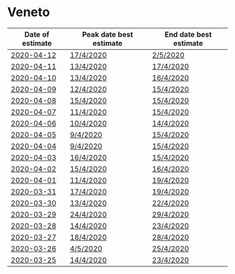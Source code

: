 # Veneto

|Date of estimate|Peak date best estimate|End date best estimate|
|----|----|----|
|[2020-04-12](2020-04-12/README.md)|[17/4/2020](2020-04-12/COVID-19_veneto_j14_2020-04-12.md)|[2/5/2020](2020-04-12/COVID-19_veneto_j8_2020-04-12.md)|
|[2020-04-11](2020-04-11/README.md)|[13/4/2020](2020-04-11/COVID-19_veneto_j11_2020-04-11.md)|[17/4/2020](2020-04-11/COVID-19_veneto_j14_2020-04-11.md)|
|[2020-04-10](2020-04-10/README.md)|[13/4/2020](2020-04-10/COVID-19_veneto_j14_2020-04-10.md)|[16/4/2020](2020-04-10/COVID-19_veneto_j14_2020-04-10.md)|
|[2020-04-09](2020-04-09/README.md)|[12/4/2020](2020-04-09/COVID-19_veneto_j14_2020-04-09.md)|[15/4/2020](2020-04-09/COVID-19_veneto_j14_2020-04-09.md)|
|[2020-04-08](2020-04-08/README.md)|[15/4/2020](2020-04-08/COVID-19_veneto_j12_2020-04-08.md)|[15/4/2020](2020-04-08/COVID-19_veneto_j11_2020-04-08.md)|
|[2020-04-07](2020-04-07/README.md)|[11/4/2020](2020-04-07/COVID-19_veneto_j12_2020-04-07.md)|[15/4/2020](2020-04-07/COVID-19_veneto_j12_2020-04-07.md)|
|[2020-04-06](2020-04-06/README.md)|[10/4/2020](2020-04-06/COVID-19_veneto_j11_2020-04-06.md)|[14/4/2020](2020-04-06/COVID-19_veneto_j11_2020-04-06.md)|
|[2020-04-05](2020-04-05/README.md)|[9/4/2020](2020-04-05/COVID-19_veneto_j9_2020-04-05.md)|[15/4/2020](2020-04-05/COVID-19_veneto_j9_2020-04-05.md)|
|[2020-04-04](2020-04-04/README.md)|[9/4/2020](2020-04-04/COVID-19_veneto_j9_2020-04-04.md)|[15/4/2020](2020-04-04/COVID-19_veneto_j9_2020-04-04.md)|
|[2020-04-03](2020-04-03/README.md)|[16/4/2020](2020-04-03/COVID-19_veneto_j10_2020-04-03.md)|[15/4/2020](2020-04-03/COVID-19_veneto_j10_2020-04-03.md)|
|[2020-04-02](2020-04-02/README.md)|[15/4/2020](2020-04-02/COVID-19_veneto_j9_2020-04-02.md)|[16/4/2020](2020-04-02/COVID-19_veneto_j9_2020-04-02.md)|
|[2020-04-01](2020-04-01/README.md)|[11/4/2020](2020-04-01/COVID-19_veneto_j9_2020-04-01.md)|[19/4/2020](2020-04-01/COVID-19_veneto_j9_2020-04-01.md)|
|[2020-03-31](2020-03-31/README.md)|[17/4/2020](2020-03-31/COVID-19_veneto_j8_2020-03-31.md)|[19/4/2020](2020-03-31/COVID-19_veneto_j8_2020-03-31.md)|
|[2020-03-30](2020-03-30/README.md)|[13/4/2020](2020-03-30/COVID-19_veneto_j9_2020-03-30.md)|[22/4/2020](2020-03-30/COVID-19_veneto_j9_2020-03-30.md)|
|[2020-03-29](2020-03-29/README.md)|[24/4/2020](2020-03-29/COVID-19_veneto_j7_2020-03-29.md)|[29/4/2020](2020-03-29/COVID-19_veneto_j7_2020-03-29.md)|
|[2020-03-28](2020-03-28/README.md)|[14/4/2020](2020-03-28/COVID-19_veneto_j9_2020-03-28.md)|[23/4/2020](2020-03-28/COVID-19_veneto_j9_2020-03-28.md)|
|[2020-03-27](2020-03-27/README.md)|[18/4/2020](2020-03-27/COVID-19_veneto_j9_2020-03-27.md)|[28/4/2020](2020-03-27/COVID-19_veneto_j9_2020-03-27.md)|
|[2020-03-26](2020-03-26/README.md)|[4/5/2020](2020-03-26/COVID-19_veneto_j9_2020-03-26.md)|[25/4/2020](2020-03-26/COVID-19_veneto_j9_2020-03-26.md)|
|[2020-03-25](2020-03-25/README.md)|[14/4/2020](2020-03-25/COVID-19_veneto_j9_2020-03-25.md)|[23/4/2020](2020-03-25/COVID-19_veneto_j9_2020-03-25.md)|
